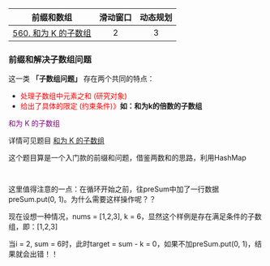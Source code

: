 | 前缀和数组 | 滑动窗口 | 动态规划 |
| :--------: |  :--------: | :--------: |
| [560. 和为 K 的子数组](https://leetcode.cn/problems/subarray-sum-equals-k/description/) | 2 | 3


### 前缀和解决子数组问题



这一类 **「子数组问题」** 存在两个共同的特点：

* <font color="red">处理子数组中元素之和 (研究对象)</font> 
* <font color="red">给出了具体的限定 (约束条件)》</font>**如：和为k的倍数的子数组**


<font color="purple">和为 K 的子数组</font>

详情可见题目 [和为 K 的子数组](https://leetcode.cn/problems/subarray-sum-equals-k/description/)

这个题目算是一个入门款的前缀和问题，借鉴两数和的思路，利用HashMap


```JS


```


这里值得注意的一点：在循环开始之前，往preSum中加了一行数据preSum.put(0, 1)。为什么需要这样操作呢？？

现在设想一种情况，nums = [1,2,3], k = 6，显然这个样例是存在满足条件的子数组，即：[1,2,3]

当i = 2, sum = 6时，此时target = sum - k = 0，如果不加preSum.put(0, 1)，结果就会出错！！